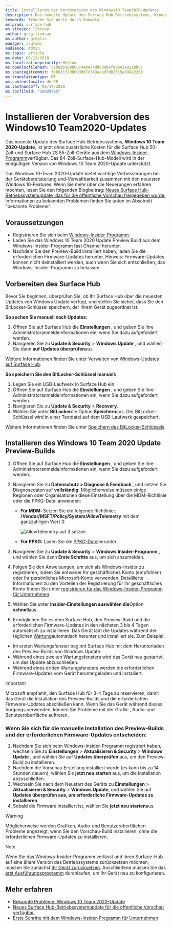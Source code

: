 ```yaml
---
title: Installieren der Vorabversion des Windows10 Team2020-Updates
description: Das neueste Update des Surface Hub-Betriebssystems, Windows 10 Team 2020 Update, ist jetzt verfügbar.
keywords: Trennen Sie Werte durch Kommata
ms.prod: surface-hub
ms.sitesec: library
author: greg-lindsay
ms.author: greglin
manager: laurawi
audience: Admin
ms.topic: article
ms.date: 08/13/2020
ms.localizationpriority: Medium
ms.openlocfilehash: 51d6b9169b0074eb474ddc89b6fe9b43a921bb07
ms.sourcegitcommit: feb81137d009d9b7c743aabd7d02615e89842200
ms.translationtype: MT
ms.contentlocale: de-DE
ms.lasthandoff: 08/14/2020
ms.locfileid: "10929765"
---
```

# Installieren der Vorabversion des Windows10 Team2020-Updates 

Das neueste Update des Surface Hub-Betriebssystems, **Windows 10 Team 2020-Update**, ist jetzt ohne zusätzliche Kosten für die Surface Hub 50-Zoll-und Surface Hub 2S 55-Zoll-Geräte aus dem [Windows-Insider-Programm](https://insider.windows.com)verfügbar. Das 84-Zoll-Surface-Hub-Modell wird in der endgültigen Version von Windows 10 Team 2020-Update unterstützt.

Das Windows 10-Team 2020-Update bietet wichtige Verbesserungen bei der Gerätebereitstellung und-Verwaltbarkeit zusammen mit den neuesten Windows 10-Features. Wenn Sie mehr über die Neuerungen erfahren möchten, lesen Sie den folgenden Blogbeitrag: [Neues Surface Hub-Betriebssystemupdate, das für die öffentliche Vorschau freigegeben wurde.](https://techcommunity.microsoft.com/t5/surface-it-pro-blog/new-surface-hub-os-update-released-for-public-preview/ba-p/1534823) Informationen zu bekannten Problemen finden Sie unten im Abschnitt "bekannte Probleme".
 
## Voraussetzungen

- Registrieren Sie sich beim [Windows-Insider-Programm](https://insider.windows.com/).
- Laden Sie das Windows 10 Team 2020 Update Preview Build aus dem Windows-Insider-Programm fast Channel herunter.
- Nachdem Sie den Preview-Build installiert haben, laden Sie die erforderlichen Firmware-Updates herunter. Hinweis: Firmware-Updates können nicht deinstalliert werden, auch wenn Sie sich entschließen, das Windows-Insider-Programm zu belassen.

## Vorbereiten des Surface Hub

Bevor Sie beginnen, überprüfen Sie, ob Ihr Surface Hub über die neuesten Updates von Windows Update verfügt, und stellen Sie sicher, dass Sie den BitLocker-Schlüssel speichern, der Ihrem Gerät zugeordnet ist.

**So suchen Sie manuell nach Updates:**

1. Öffnen Sie auf Surface Hub die **Einstellungen** , und geben Sie Ihre Administratoranmeldeinformationen ein, wenn Sie dazu aufgefordert werden.
2. Navigieren Sie zu **Update & Security**  >  **Windows Update** , und wählen Sie dann **auf Updates überprüfen**aus.

Weitere Informationen finden Sie unter [Verwalten von Windows-Updates auf Surface Hub](https://docs.microsoft.com/surface-hub/manage-windows-updates-for-surface-hub).

**So speichern Sie den BitLocker-Schlüssel manuell:**

1. Legen Sie ein USB-Laufwerk in Surface Hub ein.
2. Öffnen Sie auf Surface Hub die **Einstellungen** , und geben Sie Ihre Administratoranmeldeinformationen ein, wenn Sie dazu aufgefordert werden.
3. Navigieren Sie zu **Update & Security**  >  **Recovery**.
4. Wählen Sie unter **BitLocker**die Option **Speichern**aus. Der BitLocker-Schlüssel wird in einer Textdatei auf dem USB-Laufwerk gespeichert.

Weitere Informationen finden Sie unter [Speichern des BitLocker-Schlüssels](https://docs.microsoft.com/surface-hub/save-bitlocker-key-surface-hub).
 
## Installieren des Windows 10 Team 2020 Update Preview-Builds

1. Öffnen Sie auf Surface Hub die **Einstellungen** , und geben Sie Ihre Administratoranmeldeinformationen ein, wenn Sie dazu aufgefordert werden.
2. Navigieren Sie zu **Datenschutz > Diagnose & Feedback** , und setzen Sie Diagnosedaten auf **vollständig**. Möglicherweise müssen einige Regionen oder Organisationen diese Einstellung über die MDM-Richtlinie oder die PPKG-Datei anwenden:
   - **Für MDM:** Setzen Sie die folgende Richtlinie:. **/Vendor/MSFT/Policy/System/AllowTelemetry** mit dem ganzzahligen Wert 3:
    
        ![AllowTelemetry auf 3 setzen](images/hub-2020-allow-telemetry.png)

    - **Für PPKG:** Laden Sie die [PPKG-Datei](https://aka.ms/HubTltmtry)herunter.

3. Navigieren Sie zu **Update & Security**  >  **Windows Insider-Programm** , und wählen Sie dann **Erste Schritte** aus, um sich anzumelden.
4. Folgen Sie den Anweisungen, um sich als Windows-Insider zu registrieren, indem Sie entweder Ihr geschäftliches Konto (empfohlen) oder Ihr persönliches Microsoft-Konto verwenden. Detaillierte Informationen zu den Vorteilen der Registrierung für Ihr geschäftliches Konto finden Sie unter [registrieren für das Windows-Insider-Programm für Unternehmen](https://docs.microsoft.com/windows-insider/at-work-pro/wip-4-biz-register).
5. Wählen Sie unter **Insider-Einstellungen auswählen die**Option **schnell**aus.
6. Ermöglichen Sie es dem Surface Hub, den Preview-Build und die erforderlichen Firmware-Updates in den nächsten 3 bis 4 Tagen automatisch zu installieren. Das Gerät lädt die Updates während der täglichen [Wartung](https://docs.microsoft.com/surface-hub/manage-windows-updates-for-surface-hub#maintenance-window)automatisch herunter und installiert sie. Zum Beispiel:

- Im ersten Wartungsfenster beginnt Surface Hub mit dem Herunterladen des Preview-Builds von Windows Update.
- Während eines zweiten Wartungsfensters wird das Gerät neu gestartet, um das Update abzuschließen.
- Während eines dritten Wartungsfensters werden die erforderlichen Firmware-Updates vom Gerät heruntergeladen und installiert.

> [!IMPORTANT]
> Microsoft empfiehlt, den Surface Hub für 3-4 Tage zu reservieren, damit das Gerät die Installation des Preview-Builds und die erforderlichen Firmware-Updates abschließen kann. Wenn Sie das Gerät während dieses Vorgangs verwenden, können Sie Probleme mit der Grafik-, Audio-und Benutzeroberfläche auftreten.

### Wenn Sie sich für die manuelle Installation des Preview-Builds und der erforderlichen Firmware-Updates entscheiden:

1. Nachdem Sie sich beim Windows-Insider-Programm registriert haben, wechseln Sie zu **Einstellungen**  >  **Aktualisieren & Security**  >  **Windows Update** , und wählen Sie auf **Updates überprüfen** aus, um den Preview-Build zu installieren.
2. Nachdem die Vorschau Erstellung installiert wurde (es kann bis zu 14 Stunden dauern), wählen Sie **jetzt neu starten** aus, um die Installation abzuschließen.
3. Wechseln Sie nach dem Neustart des Geräts zu **Einstellungen**  >  **Aktualisieren & Security**  >  **Windows Update**, und wählen Sie auf **Updates überprüfen aus, um erforderliche Firmware-Updates zu installieren**.
4. Sobald die Firmware installiert ist, wählen Sie **jetzt neu starten**aus.

> [!WARNING]
> Möglicherweise werden Grafiken, Audio-und Benutzeroberflächen Probleme angezeigt, wenn Sie den Vorschau-Build installieren, ohne die erforderlichen Firmware-Updates zu installieren.

> [!NOTE]
> Wenn Sie das Windows-Insider-Programm verlässt und ihren Surface-Hub auf eine ältere Version des Betriebssystems zurücksetzen möchten, müssen Sie zunächst [Ihr Gerät zurücksetzen](https://docs.microsoft.com/surface-hub/device-reset-surface-hub). Anschließend müssen Sie das [erst Ausführungsprogramm](https://docs.microsoft.com/surface-hub/first-run-program-surface-hub) durchlaufen, um Ihr Gerät neu zu konfigurieren.
 

## Mehr erfahren

- [Bekannte Probleme: Windows 10 Team 2020-Update](surface-hub-2020-team-update-known-issues.md)
- [Neues Surface Hub-Betriebssystemupdate für die öffentliche Vorschau verfügbar.](https://techcommunity.microsoft.com/t5/surface-it-pro-blog/new-surface-hub-os-update-released-for-public-preview/ba-p/1534823)
- [Erste Schritte mit dem Windows-Insider-Programm für Unternehmen](https://docs.microsoft.com/windows-insider/at-work-pro/wip-4-biz-manage)